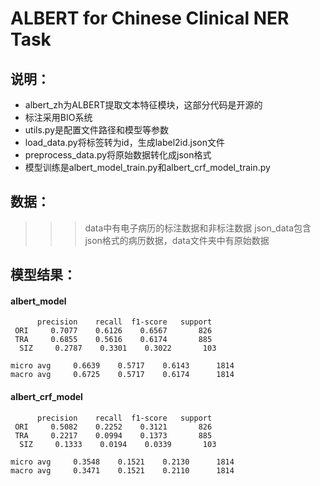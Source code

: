 # ALBERT for Chinese Clinical NER Task
## 说明：
* albert_zh为ALBERT提取文本特征模块，这部分代码是开源的
* 标注采用BIO系统
* utils.py是配置文件路径和模型等参数
* load_data.py将标签转为id，生成label2id.json文件
* preprocess_data.py将原始数据转化成json格式 
* 模型训练是albert_model_train.py和albert_crf_model_train.py

## 数据：
>>> data中有电子病历的标注数据和非标注数据
>>> json_data包含json格式的病历数据，data文件夹中有原始数据

 

## 模型结果：
#### albert_model
          precision    recall  f1-score   support
     ORI     0.7077    0.6126    0.6567       826
     TRA     0.6855    0.5616    0.6174       885
      SIZ     0.2787    0.3301    0.3022       103

    micro avg     0.6639    0.5717    0.6143      1814
    macro avg     0.6725    0.5717    0.6174      1814

#### albert_crf_model
          precision    recall  f1-score   support
     ORI     0.5082    0.2252    0.3121       826
     TRA     0.2217    0.0994    0.1373       885
      SIZ     0.1333    0.0194    0.0339       103

    micro avg     0.3548    0.1521    0.2130      1814
    macro avg     0.3471    0.1521    0.2110      1814
